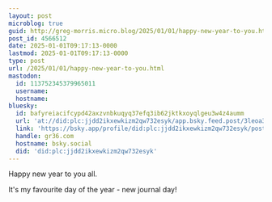 ```yaml
---
layout: post
microblog: true
guid: http://greg-morris.micro.blog/2025/01/01/happy-new-year-to-you.html
post_id: 4566512
date: 2025-01-01T09:17:13-0000
lastmod: 2025-01-01T09:17:13-0000
type: post
url: /2025/01/01/happy-new-year-to-you.html
mastodon:
  id: 113752345379965011
  username: 
  hostname: 
bluesky:
  id: bafyreiacifcypd42axzvnbkuqyq37efq3ib62jktkxoyqlgeu3w4z4aumm
  url: 'at://did:plc:jjdd2ikxewkizm2qw732esyk/app.bsky.feed.post/3leoa3reu7u2j'
  link: 'https://bsky.app/profile/did:plc:jjdd2ikxewkizm2qw732esyk/post/3leoa3reu7u2j'
  handle: gr36.com
  hostname: bsky.social
  did: 'did:plc:jjdd2ikxewkizm2qw732esyk'
---
```

Happy new year to you all.

It's my favourite day of the year - new journal day! 
